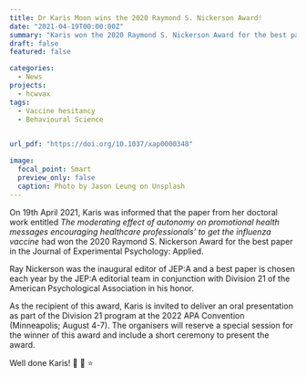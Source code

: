 ```yaml
---
title: Dr Karis Moon wins the 2020 Raymond S. Nickerson Award!
date: "2021-04-19T00:00:00Z"
summary: "Karis won the 2020 Raymond S. Nickerson Award for the best paper in the Journal of Experimental Psychology: Applied."
draft: false
featured: false

categories:
  - News
projects:
  - hcwvax
tags:
  - Vaccine hesitancy
  - Behavioural Science
  

url_pdf: "https://doi.org/10.1037/xap0000348"

image:
  focal_point: Smart
  preview_only: false
  caption: Photo by Jason Leung on Unsplash
---
```

On 19th April 2021, Karis was informed that the paper from her doctoral work entitled *The moderating effect of autonomy on promotional health messages encouraging healthcare professionals’ to get the influenza vaccine* had won the 2020 Raymond S. Nickerson Award for the best paper in the Journal of Experimental Psychology: Applied.

Ray Nickerson was the inaugural editor of JEP:A and a best paper is chosen each year by the JEP:A editorial team in conjunction with Division 21 of the American Psychological Association in his honor.

As the recipient of this award, Karis is invited to deliver an oral presentation as part of the Division 21 program at the 2022 APA Convention (Minneapolis; August 4-7).  The organisers will reserve a special session for the winner of this award and include a short ceremony to present the award.

Well done Karis! :tada: :clap: :star:
